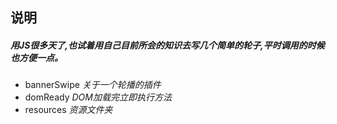 ## 说明

##### 用JS很多天了,也试着用自己目前所会的知识去写几个简单的轮子,平时调用的时候也方便一点。

* bannerSwipe *关于一个轮播的插件*
* domReady *DOM加载完立即执行方法*
* resources *资源文件夹*
